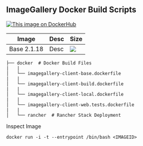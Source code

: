 ## ImageGallery Docker Build Scripts

[![This image on DockerHub](https://img.shields.io/docker/pulls/stuartshay/imagegallery-client.svg)](https://hub.docker.com/r/stuartshay/imagegallery-client/)

 Image | Desc | Size
-------|----- | -------------
Base  2.1.18 | Desc |[![](https://images.microbadger.com/badges/image/stuartshay/imagegallery-client:2.1.18-build-auth.svg)](https://microbadger.com/images/stuartshay/imagegallery-client:2.1.18-build-auth "Get your own image badge on microbadger.com")





```
├── docker  # Docker Build Files
|   |
│   └── imagegallery-client-base.dockerfile
|   |
│   └── imagegallery-client-build.dockerfile
|   |
│   └── imagegallery-client-local.dockerfile
|   |
│   └── imagegallery-client-web.tests.dockerfile
|   |
│   └── rancher  # Rancher Stack Deployment
```

Inspect Image 
```
docker run -i -t --entrypoint /bin/bash <IMAGEID>  
``` 
